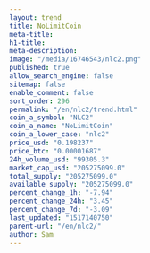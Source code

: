 ```yaml
---
layout: trend
title: NoLimitCoin
meta-title: 
h1-title: 
meta-description: 
image: "/media/16746543/nlc2.png"
published: true
allow_search_engine: false
sitemap: false
enable_comment: false
sort_order: 296
permalink: "/en/nlc2/trend.html"
coin_a_symbol: "NLC2"
coin_a_name: "NoLimitCoin"
coin_a_lower_case: "nlc2"
price_usd: "0.198237"
price_btc: "0.00001687"
24h_volume_usd: "99305.3"
market_cap_usd: "205275099.0"
total_supply: "205275099.0"
available_supply: "205275099.0"
percent_change_1h: "-7.94"
percent_change_24h: "3.45"
percent_change_7d: "-3.09"
last_updated: "1517140750"
parent-url: "/en/nlc2/"
author: Sam
---
```


